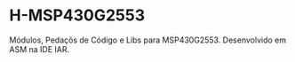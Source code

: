 # H-MSP430G2553
Módulos, Pedaçõs de Código e Libs para MSP430G2553. Desenvolvido em ASM na IDE IAR.
